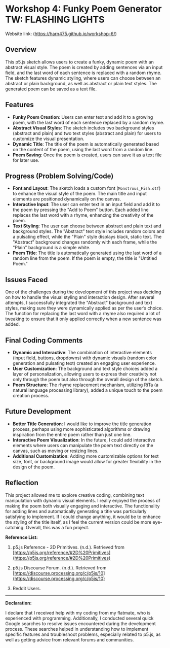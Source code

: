 # Workshop 4: Funky Poem Generator TW: FLASHING LIGHTS

Website link: (https://harn475.github.io/workshop-6/)

## Overview

This p5.js sketch allows users to create a funky, dynamic poem with an abstract visual style. The poem is created by adding sentences via an input field, and the last word of each sentence is replaced with a random rhyme. The sketch features dynamic styling, where users can choose between an abstract or plain background, as well as abstract or plain text styles. The generated poem can be saved as a text file.

## Features

- **Funky Poem Creation**: Users can enter text and add it to a growing poem, with the last word of each sentence replaced by a random rhyme.
- **Abstract Visual Styles**: The sketch includes two background styles (abstract and plain) and two text styles (abstract and plain) for users to customize the visual presentation.
- **Dynamic Title**: The title of the poem is automatically generated based on the content of the poem, using the last word from a random line.
- **Poem Saving**: Once the poem is created, users can save it as a text file for later use.

## Progress (Problem Solving/Code)

- **Font and Layout**: The sketch loads a custom font (`Monstrous_Fish.otf`) to enhance the visual style of the poem. The main title and input elements are positioned dynamically on the canvas.
- **Interactive Input**: The user can enter text in an input field and add it to the poem by pressing the "Add to Poem" button. Each added line replaces the last word with a rhyme, enhancing the creativity of the poem.
- **Text Styling**: The user can choose between abstract and plain text and background styles. The "Abstract" text style includes random colors and a pulsating effect, while the "Plain" style displays black, static text. The "Abstract" background changes randomly with each frame, while the "Plain" background is a simple white.
- **Poem Title**: The title is automatically generated using the last word of a random line from the poem. If the poem is empty, the title is "Untitled Poem."
  
## Issues Faced

One of the challenges during the development of this project was deciding on how to handle the visual styling and interaction design. After several attempts, I successfully integrated the "Abstract" background and text styles, making sure they were dynamically applied as per the user’s choice. The function for replacing the last word with a rhyme also required a lot of tweaking to ensure that it only applied correctly when a new sentence was added.

## Final Coding Comments

- **Dynamic and Interactive**: The combination of interactive elements (input field, buttons, dropdowns) with dynamic visuals (random color generation and pulsating text) created an engaging user experience.
- **User Customization**: The background and text style choices added a layer of personalization, allowing users to express their creativity not only through the poem but also through the overall design of the sketch.
- **Poem Structure**: The rhyme replacement mechanism, utilizing RiTa (a natural language processing library), added a unique touch to the poem creation process. 

## Future Development

- **Better Title Generation**: I would like to improve the title generation process, perhaps using more sophisticated algorithms or drawing inspiration from the entire poem rather than just one line.
- **Interactive Poem Visualization**: In the future, I could add interactive elements where users can manipulate the poem text directly on the canvas, such as moving or resizing lines.
- **Additional Customization**: Adding more customizable options for text size, font, or background image would allow for greater flexibility in the design of the poem.

## Reflection

This project allowed me to explore creative coding, combining text manipulation with dynamic visual elements. I really enjoyed the process of making the poem both visually engaging and interactive. The functionality for adding lines and automatically generating a title was particularly satisfying to implement. If I could change anything, it would be to enhance the styling of the title itself, as I feel the current version could be more eye-catching. Overall, this was a fun project.


**Reference List:**

1. p5.js Reference - 2D Primitives. (n.d.). Retrieved from [https://p5js.org/reference/#2D%20Primitives](https://p5js.org/reference/#2D%20Primitives)
   
2. p5.js Discourse Forum. (n.d.). Retrieved from [https://discourse.processing.org/c/p5js/10](https://discourse.processing.org/c/p5js/10)
   
3. Reddit Users.

---

**Declaration:**

I declare that I received help with my coding from my flatmate, who is experienced with programming. Additionally, I conducted several quick Google searches to resolve issues encountered during the development process. These searches helped in understanding how to implement specific features and troubleshoot problems, especially related to p5.js, as well as getting advice from relevant forums and communities.
